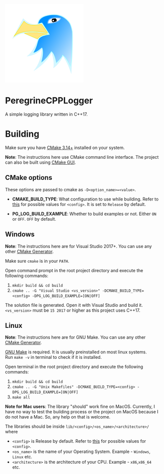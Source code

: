 <img src="logos/peregrine256x256.png">

# PeregrineCPPLogger

A simple logging library written in C++17.

# Building

Make sure you have [CMake 3.14+](https://cmake.org) installed on your system.

**Note**: The instructions here use CMake command line interface. The project can also be built using [CMake GUI](https://cmake.org/cmake/help/latest/manual/cmake-gui.1.html).

## CMake options

These options are passed to cmake as `-D<option_name>=<value>`.

* **CMAKE_BUILD_TYPE**: What configuration to use while building. Refer to [this](https://cmake.org/cmake/help/latest/variable/CMAKE_BUILD_TYPE.html) for possible
values for `<config>`. It is set to `Release` by default.

* **PG_LOG_BUILD_EXAMPLE**: Whether to build examples or not. Either `ON` or `OFF`. `OFF` by default.

## Windows

**Note**: The instructions here are for Visual Studio 2017+. You can use any other [CMake Generator](https://cmake.org/cmake/help/latest/manual/cmake-generators.7.html).

Make sure `cmake` is in your `PATH`.

Open command prompt in the root project directory and execute the following commands:
1. `mkdir build && cd build`
2. `cmake .. -G "Visual Studio <vs_version>" -DCMAKE_BUILD_TYPE=<config> -DPG_LOG_BUILD_EXAMPLE=[ON|OFF]`

The solution file is generated. Open it with Visual Studio and build it.
`<vs_version>` must be `15 2017` or higher as this project uses C++17.

## Linux

**Note**: The instructions here are for GNU Make. You can use any other [CMake Generator](https://cmake.org/cmake/help/latest/manual/cmake-generators.7.html).

[GNU Make](https://www.gnu.org/software/make/) is required. It is usually preinstalled on most linux systems.  
Run `make -v` in terminal to check if it is installed.

Open terminal in the root project directory and execute the following commands:
1. `mkdir build && cd build`
2. `cmake .. -G "Unix Makefiles" -DCMAKE_BUILD_TYPE=<config> -DPG_LOG_BUILD_EXAMPLE=[ON|OFF]`
3. `make all`

**Note for Mac users**: The library "should" work fine on MacOS. Currently, I have no way to test the building process or the project on MacOS
because I do not have a Mac. So, any help on that is welcome.


The libraries should be inside `lib/<config>/<os_name>/<architecture>/` where  
* `<config>` is Release by default. Refer to [this](https://cmake.org/cmake/help/latest/variable/CMAKE_BUILD_TYPE.html) for possible values for `<config>`.
* `<os_name>` is the name of your Operating System. Example - `Windows`, `Linux` etc.
* `<architecture>` is the architecture of your CPU. Example - `x86`,`x86_64` etc.
